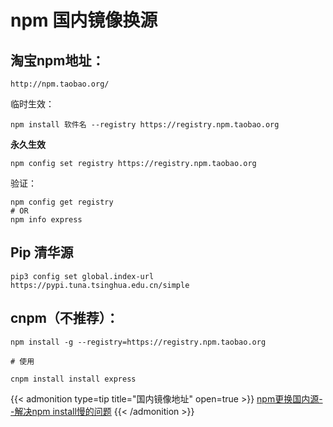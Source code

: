 # npm 国内镜像换源


## 淘宝npm地址：
```
http://npm.taobao.org/
```
临时生效：
```
npm install 软件名 --registry https://registry.npm.taobao.org
```
**永久生效**
```
npm config set registry https://registry.npm.taobao.org
```
验证：
```
npm config get registry
# OR
npm info express
```

## Pip 清华源
```
pip3 config set global.index-url https://pypi.tuna.tsinghua.edu.cn/simple
```

## cnpm（不推荐）：
```
npm install -g --registry=https://registry.npm.taobao.org

# 使用

cnpm install install express
```


{{< admonition type=tip title="国内镜像地址" open=true >}}
[npm更换国内源--解决npm install慢的问题](https://blog.csdn.net/weixin_43619065/article/details/98207250)
{{< /admonition >}}
